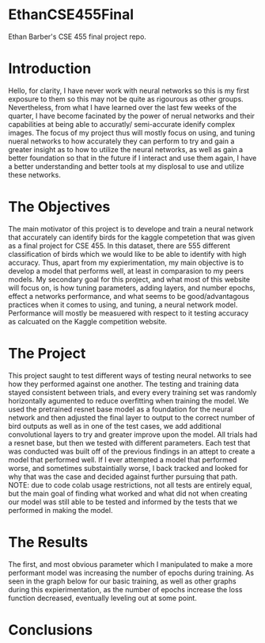 # EthanCSE455Final
Ethan Barber's CSE 455 final project repo.

# Introduction
Hello, for clarity, I have never work with neural networks so this is my first exposure to them so this may not be quite as rigourous as other groups. Nevertheless, from what I have learned over the last few weeks of the quarter, I have become facinated by the power of nerual networks and their capabilities at being able to accuratly/ semi-accurate idenify complex images. The focus of my project thus will mostly focus on using, and tuning nueral networks to how accurately they can perform to try and gain a greater insight as to how to utilize the neural networks, as well as gain a better foundation so that in the future if I interact and use them again, I have a better understanding and better tools at my displosal to use and utilize these networks.
 
# The Objectives
The main motivator of this project is to develope and train a neural network that accurately can identify birds for the kaggle competetion that was given as a final project for CSE 455. In this dataset, there are 555 different classification of birds which we would like to be able to identify with high accuracy. Thus, apart from my expierimentation, my main objective is to develop a model that performs well, at least in comparasion to my peers models.
My secondary goal for this project, and what most of this website will focus on, is how tuning parameters, adding layers, and number epochs, effect a networks performance, and what seems to be good/advantagous practices when it comes to using, and tuning, a neural network model. Performance will mostly be measuered with respect to it testing accuracy as calcuated on the Kaggle competition website.

# The Project
This project saught to test different ways of testing neural networks to see how they performed against one another. The testing and training data stayed consistent between trials, and every every training set was randomly horizontally agumented to reduce overfitting when training the model. We used the pretrained resnet base model as a foundation for the neural network and then adjusted the final layer to output to the correct number of bird outputs as well as in one of the test cases, we add additional convolutional layers to try and greater improve upon the model. All trials had a resnet base, but then we tested with different parameters.
Each test that was conducted was built off of the previous findings in an attept to create a model that performed well. If I ever attempted a model that performed worse, and sometimes substaintially worse, I back tracked and looked for why that was the case and decided against further pursuing that path.
NOTE: due to code colab usage restrictions, not all tests are entirely equal, but the main goal of finding what worked and what did not when creating our model was still able to be tested and informed by the tests that we performed in making the model.

# The Results
The first, and most obvious parameter which I manipulated to make a more performant model was increasing the number of epochs during training. As seen in the graph below for our basic training, as well as other graphs during this expierimentation, as the number of epochs increase the loss function decreased, eventually leveling out at some point. 

# Conclusions
